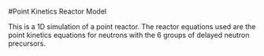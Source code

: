 #Point Kinetics Reactor Model

This is a 1D simulation of a point reactor.  The reactor equations used are the point kinetics equations for neutrons with the 6 groups of delayed neutron precursors. 